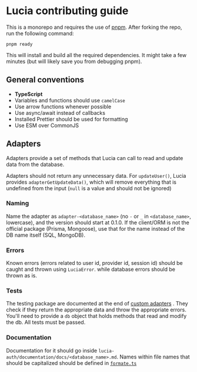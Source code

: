 # Lucia contributing guide

This is a monorepo and requires the use of [pnpm](https://pnpm.io). After forking the repo, run the following command:

```
pnpm ready
```

This will install and build all the required dependencies. It might take a few minutes (but will likely save you from debugging pnpm).

## General conventions

- **TypeScript**
- Variables and functions should use `camelCase`
- Use arrow functions whenever possible
- Use async/await instead of callbacks
- Installed Prettier should be used for formatting
- Use ESM over CommonJS

## Adapters

Adapters provide a set of methods that Lucia can call to read and update data from the database.

Adapters should not return any unnecessary data. For `updateUser()`, Lucia provides `adapterGetUpdateData()`, which will remove everything that is undefined from the input (`null` is a value and should not be ignored)

### Naming

Name the adapter as `adapter-<database_name>` (no `-` or `_` in `<database_name>`, lowercase), and the version should start at 0.1.0. If the client/ORM is not the official package (Prisma, Mongoose), use that for the name instead of the DB name itself (SQL, MongoDB).

### Errors

Known errors (errors related to user id, provider id, session id) should be caught and thrown using `LuciaError`. while database errors should be thrown as is.

### Tests

The testing package are documented at the end of [custom adapters](https://lucia-auth.vercel.app/learn/adapters/custom) . They check if they return the appropriate data and throw the appropriate errors. You'll need to provide a `db` object that holds methods that read and modify the db. All tests must be passed.

### Documentation

Documentation for it should go inside `lucia-auth/documentation/docs/<database_name>.md`. Names within file names that should be capitalized should be defined in [`formate.ts`](https://github.com/pilcrowOnPaper/lucia-auth/blob/main/apps/documentation/src/lib/format.ts)
